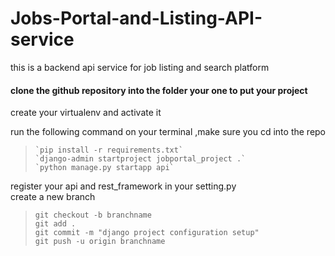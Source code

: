 # Jobs-Portal-and-Listing-API-service
this is a backend api service for job listing and search platform 
#### clone the github repository into the folder your one to put your project
create your virtualenv and activate it  

run the following command on your terminal ,make sure you cd into the repo  
>     `pip install -r requirements.txt`
>     `django-admin startproject jobportal_project .`
>     `python manage.py startapp api`

register your api and rest_framework in your setting.py  
create a new branch  
>   `git checkout -b branchname`  
>   `git add .`  
>   `git commit -m "django project configuration setup"`  
>   `git push -u origin branchname`  
